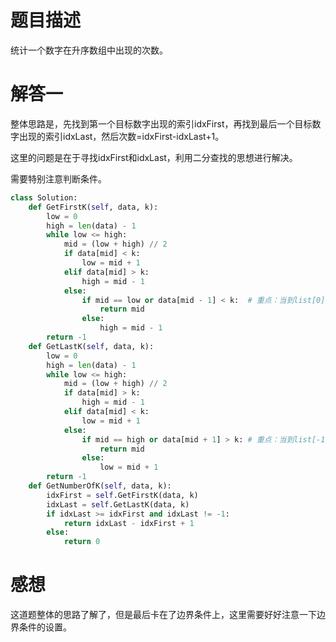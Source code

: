 # 题目描述

统计一个数字在升序数组中出现的次数。

# 解答一

整体思路是，先找到第一个目标数字出现的索引idxFirst，再找到最后一个目标数字出现的索引idxLast，然后次数=idxFirst-idxLast+1。

这里的问题是在于寻找idxFirst和idxLast，利用二分查找的思想进行解决。

需要特别注意判断条件。

```python
class Solution:
    def GetFirstK(self, data, k):
        low = 0
        high = len(data) - 1
        while low <= high:
            mid = (low + high) // 2
            if data[mid] < k:
                low = mid + 1
            elif data[mid] > k:
                high = mid - 1
            else:
                if mid == low or data[mid - 1] < k:  # 重点：当到list[0]或不为k的时候跳出函数
                    return mid
                else:
                    high = mid - 1
        return -1
    def GetLastK(self, data, k):
        low = 0
        high = len(data) - 1
        while low <= high:
            mid = (low + high) // 2
            if data[mid] > k:
                high = mid - 1
            elif data[mid] < k:
                low = mid + 1
            else:
                if mid == high or data[mid + 1] > k: # 重点：当到list[-1]或不为k的时候跳出函数
                    return mid
                else:
                    low = mid + 1
        return -1
    def GetNumberOfK(self, data, k):
        idxFirst = self.GetFirstK(data, k)
        idxLast = self.GetLastK(data, k)
        if idxLast >= idxFirst and idxLast != -1:
            return idxLast - idxFirst + 1
        else:
            return 0
```

# 感想

这道题整体的思路了解了，但是最后卡在了边界条件上，这里需要好好注意一下边界条件的设置。

